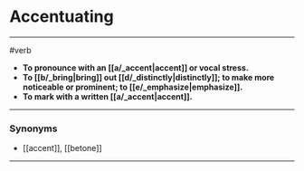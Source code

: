 # Accentuating
---
#verb
- **To pronounce with an [[a/_accent|accent]] or vocal stress.**
- **To [[b/_bring|bring]] out [[d/_distinctly|distinctly]]; to make more noticeable or prominent; to [[e/_emphasize|emphasize]].**
- **To mark with a written [[a/_accent|accent]].**
---
### Synonyms
- [[accent]], [[betone]]
---
